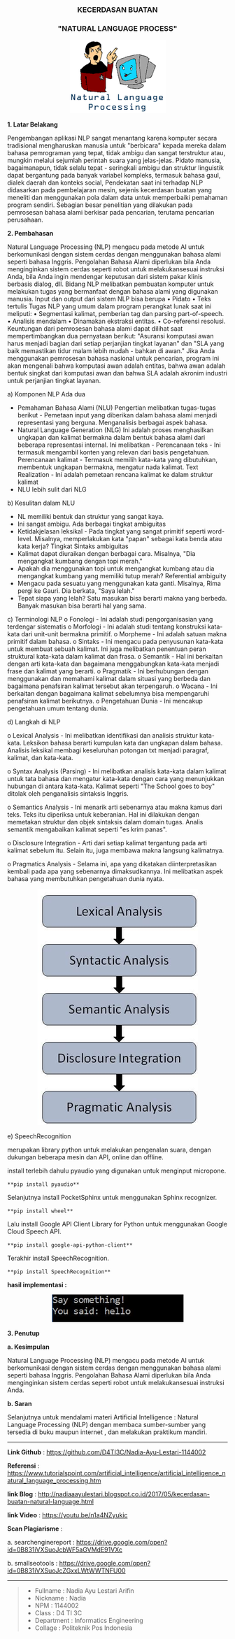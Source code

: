 <h3 align="center">KECERDASAN BUATAN</h3>
<h3 align="center">
"NATURAL LANGUAGE PROCESS"
</h3>


<p align="center">
  <img src="https://github.com/D4TI3C/Nadia-Ayu-Lestari-1144002/blob/master/img/NLP.png">
</p>


**1. Latar Belakang**

Pengembangan aplikasi NLP sangat menantang karena komputer secara tradisional mengharuskan manusia untuk "berbicara" kepada mereka dalam bahasa pemrograman yang tepat, tidak ambigu dan sangat terstruktur atau, mungkin melalui sejumlah perintah suara yang jelas-jelas. Pidato manusia, bagaimanapun, tidak selalu tepat - seringkali ambigu dan struktur linguistik dapat bergantung pada banyak variabel kompleks, termasuk bahasa gaul, dialek daerah dan konteks social, Pendekatan saat ini terhadap NLP didasarkan pada pembelajaran mesin, sejenis kecerdasan buatan yang meneliti dan menggunakan pola dalam data untuk memperbaiki pemahaman program sendiri. Sebagian besar penelitian yang dilakukan pada pemrosesan bahasa alami berkisar pada pencarian, terutama pencarian perusahaan.

**2. Pembahasan**

Natural Language Processing (NLP) mengacu pada metode AI untuk berkomunikasi dengan sistem cerdas dengan menggunakan bahasa alami seperti bahasa Inggris. Pengolahan Bahasa Alami diperlukan bila Anda menginginkan sistem cerdas seperti robot untuk melakukansesuai instruksi Anda, bila Anda ingin mendengar keputusan dari sistem pakar klinis berbasis dialog, dll.
Bidang NLP melibatkan pembuatan komputer untuk melakukan tugas yang bermanfaat dengan bahasa alami yang digunakan manusia. Input dan output dari sistem NLP bisa berupa 
•	Pidato
•	Teks tertulis
Tugas NLP yang umum dalam program perangkat lunak saat ini meliputi:
•	Segmentasi kalimat, pemberian tag dan parsing part-of-speech.
•	Analisis mendalam
•	Dinamakan ekstraksi entitas.
•	Co-referensi resolusi.
Keuntungan dari pemrosesan bahasa alami dapat dilihat saat mempertimbangkan dua pernyataan berikut: "Asuransi komputasi awan harus menjadi bagian dari setiap perjanjian tingkat layanan" dan "SLA yang baik memastikan tidur malam lebih mudah - bahkan di awan." Jika Anda menggunakan pemrosesan bahasa nasional untuk pencarian, program ini akan mengenali bahwa komputasi awan adalah entitas, bahwa awan adalah bentuk singkat dari komputasi awan dan bahwa SLA adalah akronim industri untuk perjanjian tingkat layanan.

a)	Komponen NLP Ada dua
-	Pemahaman Bahasa Alami (NLU) Pengertian melibatkan tugas-tugas berikut - Pemetaan input yang diberikan dalam bahasa alami menjadi representasi yang berguna. Menganalisis berbagai aspek bahasa. 
-	Natural Language Generation (NLG) Ini adalah proses menghasilkan ungkapan dan kalimat bermakna dalam bentuk bahasa alami dari beberapa representasi internal. Ini melibatkan - Perencanaan teks - Ini termasuk mengambil konten yang relevan dari basis pengetahuan. Perencanaan kalimat - Termasuk memilih kata-kata yang dibutuhkan, membentuk ungkapan bermakna, mengatur nada kalimat. Text Realization - Ini adalah pemetaan rencana kalimat ke dalam struktur kalimat
-	NLU lebih sulit dari NLG

b)	Kesulitan dalam NLU
-	NL memiliki bentuk dan struktur yang sangat kaya.
-	Ini sangat ambigu. Ada berbagai tingkat ambiguitas 
-	Ketidakjelasan leksikal - Pada tingkat yang sangat primitif seperti word-level. Misalnya, memperlakukan kata "papan" sebagai kata benda atau kata kerja? Tingkat Sintaks ambiguitas 
-	Kalimat dapat diuraikan dengan berbagai cara. Misalnya, "Dia mengangkat kumbang dengan topi merah."
-	Apakah dia menggunakan topi untuk mengangkat kumbang atau dia mengangkat kumbang yang memiliki tutup merah? Referential ambiguity 
-	Mengacu pada sesuatu yang menggunakan kata ganti. Misalnya, Rima pergi ke Gauri. Dia berkata, "Saya lelah." 
-	Tepat siapa yang lelah? Satu masukan bisa berarti makna yang berbeda. Banyak masukan bisa berarti hal yang sama.

c)	Terminologi NLP
o	Fonologi - Ini adalah studi pengorganisasian yang terdengar sistematis
o	Morfologi - Ini adalah studi tentang konstruksi kata-kata dari unit-unit bermakna primitif.
o	Morpheme - Ini adalah satuan makna primitif dalam bahasa.
o	Sintaks - Ini mengacu pada penyusunan kata-kata untuk membuat sebuah kalimat. Ini juga melibatkan penentuan peran struktural kata-kata dalam kalimat dan frasa.
o	Semantik - Hal ini berkaitan dengan arti kata-kata dan bagaimana menggabungkan kata-kata menjadi frase dan kalimat yang berarti.
o	Pragmatik - Ini berhubungan dengan menggunakan dan memahami kalimat dalam situasi yang berbeda dan bagaimana penafsiran kalimat tersebut akan terpengaruh.
o	Wacana - Ini berkaitan dengan bagaimana kalimat sebelumnya bisa mempengaruhi penafsiran kalimat berikutnya.
o	Pengetahuan Dunia - Ini mencakup pengetahuan umum tentang dunia.

d)	Langkah di NLP

o	Lexical Analysis - Ini melibatkan identifikasi dan analisis struktur kata-kata. Leksikon bahasa berarti kumpulan kata dan ungkapan dalam bahasa. Analisis leksikal membagi keseluruhan potongan txt menjadi paragraf, kalimat, dan kata-kata.

o	Syntax Analysis (Parsing) - Ini melibatkan analisis kata-kata dalam kalimat untuk tata bahasa dan mengatur kata-kata dengan cara yang menunjukkan hubungan di antara kata-kata. Kalimat seperti "The School goes to boy" ditolak oleh penganalisis sintaksis Inggris.

o	Semantics Analysis - Ini menarik arti sebenarnya atau makna kamus dari teks. Teks itu diperiksa untuk keberanian. Hal ini dilakukan dengan memetakan struktur dan objek sintaksis dalam domain tugas. Analis semantik mengabaikan kalimat seperti "es krim panas".

o	Disclosure Integration - Arti dari setiap kalimat tergantung pada arti kalimat sebelum itu. Selain itu, juga membawa makna langsung kalimatnya. 

o	Pragmatics Analysis - Selama ini, apa yang dikatakan diinterpretasikan kembali pada apa yang sebenarnya dimaksudkannya. Ini melibatkan aspek bahasa yang membutuhkan pengetahuan dunia nyata.

<p align="center">
  <img src="https://github.com/D4TI3C/Nadia-Ayu-Lestari-1144002/blob/master/img/NLP1.JPG">
</p>

e)	SpeechRecognition

merupakan library python untuk melakukan pengenalan suara, dengan dukungan beberapa mesin dan API, online dan offline.

install terlebih dahulu pyaudio yang digunakan untuk menginput micropone.
	
	**pip install pyaudio**

Selanjutnya install PocketSphinx untuk menggunakan Sphinx recognizer.

	**pip install wheel**

Lalu install Google API Client Library for Python untuk menggunakan Google Cloud Speech API.

	**pip install google-api-python-client**

Terakhir install SpeechRecognition.

	**pip install SpeechRecognition**


**hasil implementasi :**
<p align="center">
  <img src="https://github.com/D4TI3C/Nadia-Ayu-Lestari-1144002/blob/master/img/hasil5.PNG">
</p>

**3. Penutup**

**a. Kesimpulan**
 
Natural Language Processing (NLP) mengacu pada metode AI untuk berkomunikasi dengan sistem cerdas dengan menggunakan bahasa alami seperti bahasa Inggris. Pengolahan Bahasa Alami diperlukan bila Anda menginginkan sistem cerdas seperti robot untuk melakukansesuai instruksi Anda.<br> 

**b.	Saran**

Selanjutnya untuk mendalami materi Artificial Intelligence : Natural Language Processing (NLP) dengan membaca sumber-sumber yang tersedia di buku maupun internet , dan melakukan praktikum mandiri.<br>

-------

**Link Github** 	            :  https://github.com/D4TI3C/Nadia-Ayu-Lestari-1144002<br>

**Referensi**	                :  https://www.tutorialspoint.com/artificial_intelligence/artificial_intelligence_natural_language_processing.htm <br>

**link Blog** 					:  http://nadiaaayulestari.blogspot.co.id/2017/05/kecerdasan-buatan-natural-language.html

**link Video**					:  https://youtu.be/n1a4NZyukic

**Scan Plagiarisme**          : <br>
   
a. searchenginereport     :   https://drive.google.com/open?id=0B831iVXSuoJcbWF5aGVMdE91VXc<br>
        
                       
b. smallseotools	      :   https://drive.google.com/open?id=0B831iVXSuoJcZGxxLWtWWTNFU00<br>

-------

> - Fullname 				 : Nadia Ayu Lestari Arifin
> - Nickname 				 : Nadia
> - NPM		 				 : 1144002
> - Class	 				 : D4 TI 3C
> - Department  		     : Informatics Engineering
> - Collage					 : Politeknik Pos Indonesia


